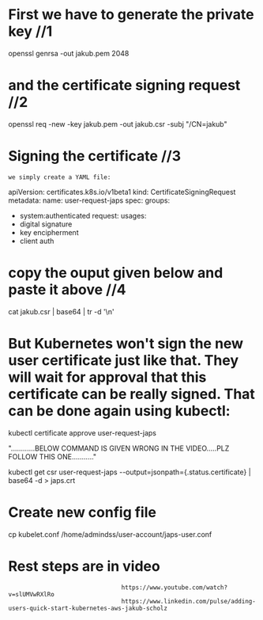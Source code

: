# First we have to generate the private key //1

openssl genrsa -out jakub.pem 2048


# and the certificate signing request //2

openssl req -new -key jakub.pem -out jakub.csr -subj "/CN=jakub"


# Signing the certificate //3

    we simply create a YAML file:
apiVersion: certificates.k8s.io/v1beta1
kind: CertificateSigningRequest
metadata:
  name: user-request-japs
spec:
  groups:
  - system:authenticated
  request: <output-of-step-4>
  usages:
  - digital signature
  - key encipherment
  - client auth
  
# copy the ouput given below and paste it above //4

cat jakub.csr | base64 | tr -d '\n'
  
  
# But Kubernetes won't sign the new user certificate just like that. They will wait for approval that this certificate can be really signed. That can be done again using kubectl:


kubectl certificate approve user-request-japs

"............BELOW COMMAND IS GIVEN WRONG IN THE VIDEO.....PLZ FOLLOW THIS ONE..........."


kubectl get csr user-request-japs --output=jsonpath={.status.certificate} | base64 -d > japs.crt

# Create new config file

cp kubelet.conf /home/admindss/user-account/japs-user.conf


# Rest steps are in video

                                    https://www.youtube.com/watch?v=slUMVwRXlRo
                                    https://www.linkedin.com/pulse/adding-users-quick-start-kubernetes-aws-jakub-scholz

